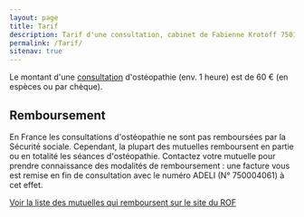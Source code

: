 ```yaml
---
layout: page
title: Tarif
description: Tarif d'une consultation, cabinet de Fabienne Krotoff 75015 Paris - 01 45 31 98 48
permalink: /Tarif/
sitenav: true
---
```


Le montant d'une [consultation](/La-consultation/) d'ostéopathie (env. 1 heure) est de 60 € (en espèces ou par chèque).

## Remboursement

En France les consultations d'ostéopathie ne sont pas remboursées par la Sécurité sociale. Cependant, la plupart des mutuelles remboursent en partie ou en totalité les séances d'ostéopathie. Contactez votre mutuelle pour prendre connaissance des modalités de remboursement : une facture vous est remise en fin de consultation avec le numéro ADELI (N° 750004061) à cet effet.

[Voir la liste des mutuelles qui remboursent sur le site du ROF](http://www.osteopathie.org/mutuelles.html)
